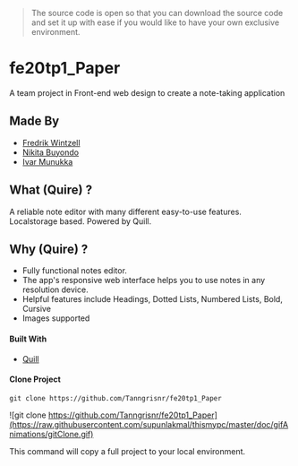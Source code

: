 <div align="center">
    <a href="https://tanngrisnr.github.io/fe20tp1_Paper/">
        <img src="">
    </a>
</div>

> The source code is open so that you can download the source code and set it up with ease if you would like to have your own exclusive environment.

# fe20tp1_Paper
A team project in Front-end web design to create a note-taking application

## Made By

- [Fredrik Wintzell](https://github.com/Tanngrisnr)
- [Nikita Buyondo](https://github.com/NikitaWB)
- [Ivar Munukka](https:://github.com/ivarmun1)

## What (Quire) ?

A reliable note editor with many different easy-to-use features. Localstorage based. Powered by Quill.

## Why (Quire) ?

- Fully functional notes editor.
- The app's responsive web interface helps you to use notes in any resolution device.
- Helpful features include Headings, Dotted Lists, Numbered Lists, Bold, Cursive
- Images supported

#### Built With

- [Quill](https://quilljs.com/)

#### Clone Project

```shell
git clone https://github.com/Tanngrisnr/fe20tp1_Paper
```
![git clone https://github.com/Tanngrisnr/fe20tp1_Paper](https://raw.githubusercontent.com/supunlakmal/thismypc/master/doc/gifAnimations/gitClone.gif)

This command will copy a full project to your local environment.